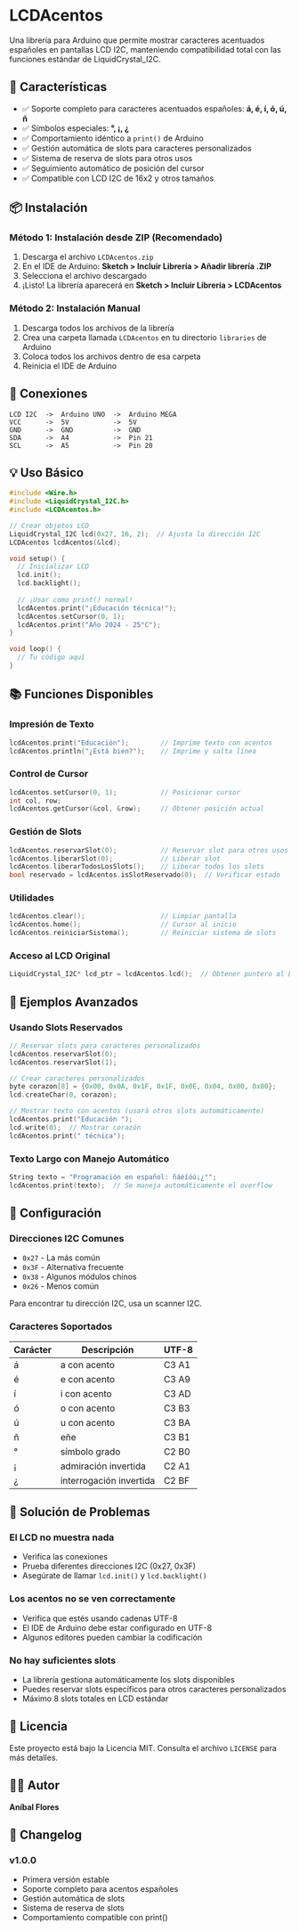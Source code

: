 # LCDAcentos

Una librería para Arduino que permite mostrar caracteres acentuados españoles en pantallas LCD I2C, manteniendo compatibilidad total con las funciones estándar de LiquidCrystal_I2C.

## 🚀 Características

- ✅ Soporte completo para caracteres acentuados españoles: **á, é, í, ó, ú, ñ**
- ✅ Símbolos especiales: **°, ¡, ¿**
- ✅ Comportamiento idéntico a `print()` de Arduino
- ✅ Gestión automática de slots para caracteres personalizados
- ✅ Sistema de reserva de slots para otros usos
- ✅ Seguimiento automático de posición del cursor
- ✅ Compatible con LCD I2C de 16x2 y otros tamaños

## 📦 Instalación

### Método 1: Instalación desde ZIP (Recomendado)
1. Descarga el archivo `LCDAcentos.zip`
2. En el IDE de Arduino: **Sketch > Incluir Librería > Añadir librería .ZIP**
3. Selecciona el archivo descargado
4. ¡Listo! La librería aparecerá en **Sketch > Incluir Librería > LCDAcentos**

### Método 2: Instalación Manual
1. Descarga todos los archivos de la librería
2. Crea una carpeta llamada `LCDAcentos` en tu directorio `libraries` de Arduino
3. Coloca todos los archivos dentro de esa carpeta
4. Reinicia el IDE de Arduino

## 🔌 Conexiones

```
LCD I2C  ->  Arduino UNO  ->  Arduino MEGA
VCC      ->  5V           ->  5V
GND      ->  GND          ->  GND
SDA      ->  A4           ->  Pin 21
SCL      ->  A5           ->  Pin 20
```

## 💡 Uso Básico

```cpp
#include <Wire.h>
#include <LiquidCrystal_I2C.h>
#include <LCDAcentos.h>

// Crear objetos LCD
LiquidCrystal_I2C lcd(0x27, 16, 2);  // Ajusta la dirección I2C
LCDAcentos lcdAcentos(&lcd);

void setup() {
  // Inicializar LCD
  lcd.init();
  lcd.backlight();
  
  // ¡Usar como print() normal!
  lcdAcentos.print("¡Educación técnica!");
  lcdAcentos.setCursor(0, 1);
  lcdAcentos.print("Año 2024 - 25°C");
}

void loop() {
  // Tu código aquí
}
```

## 📚 Funciones Disponibles

### Impresión de Texto
```cpp
lcdAcentos.print("Educación");        // Imprime texto con acentos
lcdAcentos.println("¿Está bien?");    // Imprime y salta línea
```

### Control de Cursor
```cpp
lcdAcentos.setCursor(0, 1);           // Posicionar cursor
int col, row;
lcdAcentos.getCursor(&col, &row);     // Obtener posición actual
```

### Gestión de Slots
```cpp
lcdAcentos.reservarSlot(0);           // Reservar slot para otros usos
lcdAcentos.liberarSlot(0);            // Liberar slot
lcdAcentos.liberarTodosLosSlots();    // Liberar todos los slots
bool reservado = lcdAcentos.isSlotReservado(0);  // Verificar estado
```

### Utilidades
```cpp
lcdAcentos.clear();                   // Limpiar pantalla
lcdAcentos.home();                    // Cursor al inicio
lcdAcentos.reiniciarSistema();        // Reiniciar sistema de slots
```

### Acceso al LCD Original
```cpp
LiquidCrystal_I2C* lcd_ptr = lcdAcentos.lcd();  // Obtener puntero al LCD
```

## 🎯 Ejemplos Avanzados

### Usando Slots Reservados
```cpp
// Reservar slots para caracteres personalizados
lcdAcentos.reservarSlot(0);
lcdAcentos.reservarSlot(1);

// Crear caracteres personalizados
byte corazon[8] = {0x00, 0x0A, 0x1F, 0x1F, 0x0E, 0x04, 0x00, 0x00};
lcd.createChar(0, corazon);

// Mostrar texto con acentos (usará otros slots automáticamente)
lcdAcentos.print("Educación ");
lcd.write(0);  // Mostrar corazón
lcdAcentos.print(" técnica");
```

### Texto Largo con Manejo Automático
```cpp
String texto = "Programación en español: ñáéíóú¡¿°";
lcdAcentos.print(texto);  // Se maneja automáticamente el overflow
```

## 🔧 Configuración

### Direcciones I2C Comunes
- `0x27` - La más común
- `0x3F` - Alternativa frecuente  
- `0x38` - Algunos módulos chinos
- `0x26` - Menos común

Para encontrar tu dirección I2C, usa un scanner I2C.

### Caracteres Soportados
| Carácter | Descripción | UTF-8 |
|----------|-------------|-------|
| á | a con acento | C3 A1 |
| é | e con acento | C3 A9 |
| í | i con acento | C3 AD |
| ó | o con acento | C3 B3 |
| ú | u con acento | C3 BA |
| ñ | eñe | C3 B1 |
| ° | símbolo grado | C2 B0 |
| ¡ | admiración invertida | C2 A1 |
| ¿ | interrogación invertida | C2 BF |

## 🐛 Solución de Problemas

### El LCD no muestra nada
- Verifica las conexiones
- Prueba diferentes direcciones I2C (0x27, 0x3F)
- Asegúrate de llamar `lcd.init()` y `lcd.backlight()`

### Los acentos no se ven correctamente
- Verifica que estés usando cadenas UTF-8
- El IDE de Arduino debe estar configurado en UTF-8
- Algunos editores pueden cambiar la codificación

### No hay suficientes slots
- La librería gestiona automáticamente los slots disponibles
- Puedes reservar slots específicos para otros caracteres personalizados
- Máximo 8 slots totales en LCD estándar

## 📄 Licencia

Este proyecto está bajo la Licencia MIT. Consulta el archivo `LICENSE` para más detalles.

## 👨‍💻 Autor

**Aníbal Flores**

## 📝 Changelog

### v1.0.0
- Primera versión estable
- Soporte completo para acentos españoles
- Gestión automática de slots
- Sistema de reserva de slots
- Comportamiento compatible con print()